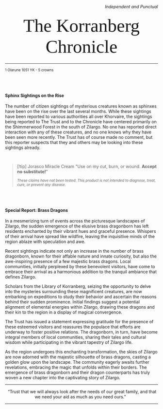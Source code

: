 
<div style="text-align:right;"><i>Independent and Punctual</i></div>
<p style="font-family: Garamond;font-size:60px;text-align:center;margin:20px;">The Korranberg Chronicle</p>
<hr>
  <small>1 Olarune 1051 YK  -  5 crowns</small>

<br><br>
#### Sphinx Sightings on the Rise

The number of citizen sightings of mysterious creatures known as sphinxes have been on the rise over the last several months. While these sightings have been reported to various authorities all over Khorvaire, the sightings being reported to The Trust and to the Chronicle have centered primarily on the Shimmerwood Forest in the south of Zilargo. No one has reported direct interaction with any of these creatures, and no one knows why they have been seen more recently. The Trust has of course made no comment, but this reporter suspects that they and others may be looking into these sightings already.

<br>

>[!tip] Jorasco Miracle Cream
>"Use on my cut, burn, or wound. **Accept no substitute!**"
>
><small>*These claims have not been tested. This product is not intended to diagnose, treat, cure, or prevent any disease.*</small>

<br><br>
#### Special Report: Brass Dragons

In a mesmerizing turn of events across the picturesque landscapes of Zilargo, the sudden emergence of the elusive brass dragonborn has left residents enchanted by their vibrant hues and graceful presence. Whispers of their arrival have spread like wildfire, leaving the inquisitive minds of the region ablaze with speculation and awe.

Recent sightings indicate not only an increase in the number of brass dragonborn, known for their affable nature and innate curiosity, but also the awe-inspiring presence of a few majestic brass dragons. Local communities, initially perplexed by these benevolent visitors, have come to embrace their arrival as a harmonious addition to the tranquil ambiance that defines Zilargo.

Scholars from the Library of Korranberg, seizing the opportunity to delve into the mysteries surrounding these magnificent creatures, are now embarking on expeditions to study their behavior and ascertain the reasons behind their sudden prominence. Initial findings suggest a potential alignment of elemental energies within Zilargo, drawing these dragons and their kin to the region in a display of magical convergence.

The Trust has issued a statement expressing gratitude for the presence of these esteemed visitors and reassures the populace that efforts are underway to foster positive relations. The dragonborn, in turn, have become integral members of local communities, sharing their tales and cultural wisdom while participating in the vibrant tapestry of Zilargo life.

As the region undergoes this enchanting transformation, the skies of Zilargo are now adorned with the majestic silhouette of brass dragons, casting a golden glow upon the landscape. The community eagerly awaits further revelations, embracing the magic that unfolds within their borders. The emergence of brass dragonborn and their dragon counterparts has truly woven a new chapter into the captivating story of Zilargo.


<hr>
<p style="text-align: center"> “Trust that we will always look after the needs of our great family, and that we need your aid as much as you need ours.” </div>
 <hr>
 
